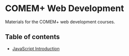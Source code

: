# COMEM+ Web Development

Materials for the COMEM+ web development courses.

## Table of contents

* [JavaScript Introduction](subjects/javascript-intro/)
